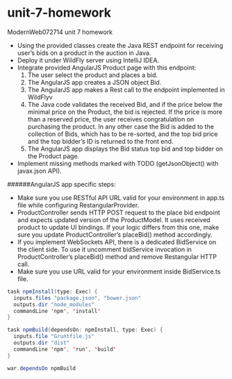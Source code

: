unit-7-homework
===============

ModernWeb072714 unit 7 homework

* Using the provided classes create the Java REST endpoint for receiving user’s bids on a
  product in the auction in Java.
* Deploy it under WildFly server using IntelliJ IDEA.
* Integrate provided AngularJS Product page with this endpoint:
  1. The user select the product and places a bid.
  2. The AngularJS app creates a JSON object Bid.
  3. The AngularJS app makes a Rest call to the endpoint implemented in WildFlyv
  4. The Java code validates the received Bid, and if the price below the minimal price on
    the Product, the bid is rejected. If the price is more than a reserved price, the user
    receives congratulation on purchasing the product. In any other case the Bid is added to
    the collection of Bids, which has to be re-sorted, and the top bid price and the top
    bidder’s ID is returned to the front end.
  5. The AngularJS app displays the Bid status top bid and top bidder on the Product page.
* Implement missing methods marked with TODO (getJsonObject() with javax.json API).

######AngularJS app specific steps:
* Make sure you use RESTful API URL valid for your environment in app.ts file while
  configuring RestangularProvider.
* ProductController sends HTTP POST request to the place bid endpoint and
  expects updated version of the ProductModel. It uses received product to update UI
  bindings. If your logic differs from this one, make sure you update
  ProductController’s placeBid() method accordingly.
* If you implement WebSockets API, there is a dedicated BidService on the client
  side. To use it uncomment bidService invocation in ProductController’s
  placeBid() method and remove Restangular HTTP call.
* Make sure you use URL valid for your environment inside BidService.ts file.

```java
task npmInstall(type: Exec) {
  inputs.files "package.json", "bower.json"
  outputs.dir "node_modules"
  commandLine 'npm', 'install'
}

task npmBuild(dependsOn: npmInstall, type: Exec) {
  inputs.file "Gruntfile.js"
  outputs.dir "dist"
  commandLine 'npm', 'run', 'build'
}

war.dependsOn npmBuild
```
